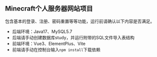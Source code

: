 ## Minecraft个人服务器网站项目

包含基本的登录、注册、密码重置等等功能，运行前请确认以下内容是否满足。

* 后端环境：Java17、MySQL5.7
* 后端请手动创建数据库study，并运行附带的SQL文件导入表结构
* 前端环境：Vue3、ElementPlus、Vite
* 前端请手动在控制台输入`npm install`下载依赖